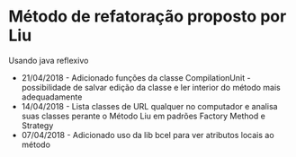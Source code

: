 # Método de refatoração proposto por Liu
Usando java reflexivo

* 21/04/2018 - Adicionado funções da classe CompilationUnit - possibilidade de salvar edição da classe e ler interior do método mais adequadamente
* 14/04/2018 - Lista classes de URL qualquer no computador e analisa suas classes perante o Método Liu em padrões Factory Method e Strategy
* 07/04/2018 - Adicionado uso da lib bcel para ver atributos locais ao método
